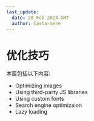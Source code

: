 ```yaml
---
last_update:
  date: 28 Feb 2024 GMT
  author: Casta-mere
---
```


# 优化技巧

本篇包括以下内容:

- Optimizing images
- Using third-party JS libraries
- Using custom fonts
- Search engine optimizaion
- Lazy loading
